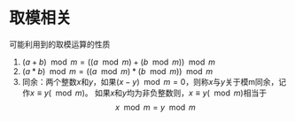 # 取模相关
可能利用到的取模运算的性质
1. $(a+b) \mod m = ((a \mod m)+(b \mod m)) \mod m$
2. $(a*b) \mod m = ((a \mod m)*(b \mod m)) \mod m$
3. 同余：两个整数$x$和$y$，如果$(x-y)\mod m=0$，则称$x$与$y$关于模m同余，记作$x\equiv y(\mod m)$。
如果$x$和$y$均为非负整数则，$x\equiv y(\mod m)$相当于
 $$ x\mod m=y \mod m $$ 
